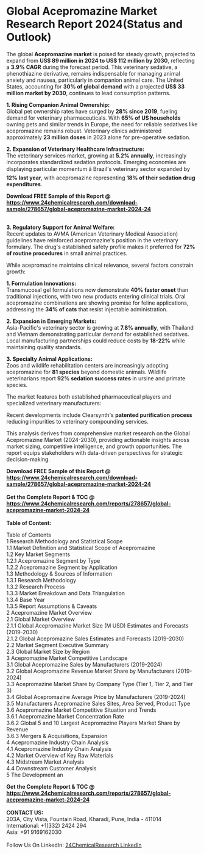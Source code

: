<h1>Global Acepromazine Market Research Report 2024(Status and Outlook)</h1><p>The global <strong>Acepromazine market</strong> is poised for steady growth, projected to expand from <strong>US$ 89 million in 2024 to US$ 112 million by 2030</strong>, reflecting a <strong>3.9% CAGR</strong> during the forecast period. This veterinary sedative, a phenothiazine derivative, remains indispensable for managing animal anxiety and nausea, particularly in companion animal care. The United States, accounting for <strong>30% of global demand</strong> with a projected <strong>US$ 33 million market by 2030</strong>, continues to lead consumption patterns.</p><p><strong>1. Rising Companion Animal Ownership:</strong><br>
Global pet ownership rates have surged by <strong>28% since 2019</strong>, fueling demand for veterinary pharmaceuticals. With <strong>65% of US households</strong> owning pets and similar trends in Europe, the need for reliable sedatives like acepromazine remains robust. Veterinary clinics administered approximately <strong>23 million doses</strong> in 2023 alone for pre-operative sedation.</p><p><strong>2. Expansion of Veterinary Healthcare Infrastructure:</strong><br>
The veterinary services market, growing at <strong>5.2% annually</strong>, increasingly incorporates standardized sedation protocols. Emerging economies are displaying particular momentum â Brazil's veterinary sector expanded by <strong>12% last year</strong>, with acepromazine representing <strong>18% of their sedation drug expenditures</strong>.</p><div><b>Download FREE Sample of this Report @ 
            <a href="https://www.24chemicalresearch.com/download-sample/278657/global-acepromazine-market-2024-24">
            https://www.24chemicalresearch.com/download-sample/278657/global-acepromazine-market-2024-24</a></b></div><br><p><strong>3. Regulatory Support for Animal Welfare:</strong><br>
Recent updates to AVMA (American Veterinary Medical Association) guidelines have reinforced acepromazine's position in the veterinary formulary. The drug's established safety profile makes it preferred for <strong>72% of routine procedures</strong> in small animal practices.</p><p>While acepromazine maintains clinical relevance, several factors constrain growth:</p><p><strong>1. Formulation Innovations:</strong><br>
Transmucosal gel formulations now demonstrate <strong>40% faster onset</strong> than traditional injections, with two new products entering clinical trials. Oral acepromazine combinations are showing promise for feline applications, addressing the <strong>34% of cats</strong> that resist injectable administration.</p><p><strong>2. Expansion in Emerging Markets:</strong><br>
Asia-Pacific's veterinary sector is growing at <strong>7.8% annually</strong>, with Thailand and Vietnam demonstrating particular demand for established sedatives. Local manufacturing partnerships could reduce costs by <strong>18-22%</strong> while maintaining quality standards.</p><p><strong>3. Specialty Animal Applications:</strong><br>
Zoos and wildlife rehabilitation centers are increasingly adopting acepromazine for <strong>81 species</strong> beyond domestic animals. Wildlife veterinarians report <strong>92% sedation success rates</strong> in ursine and primate species.</p><p>The market features both established pharmaceutical players and specialized veterinary manufacturers:</p><p>Recent developments include Clearsynth's <strong>patented purification process</strong> reducing impurities to veterinary compounding services.</p><p>This analysis derives from comprehensive market research on the Global Acepromazine Market (2024-2030), providing actionable insights across market sizing, competitive intelligence, and growth opportunities. The report equips stakeholders with data-driven perspectives for strategic decision-making.</p><div><b>Download FREE Sample of this Report @ 
            <a href="https://www.24chemicalresearch.com/download-sample/278657/global-acepromazine-market-2024-24">
            https://www.24chemicalresearch.com/download-sample/278657/global-acepromazine-market-2024-24</a></b></div><br><div><b>Get the Complete Report & TOC @ 
            <a href="https://www.24chemicalresearch.com/reports/278657/global-acepromazine-market-2024-24">
            https://www.24chemicalresearch.com/reports/278657/global-acepromazine-market-2024-24</a></b></div><br>
            <b>Table of Content:</b><p>Table of Contents<br />
1 Research Methodology and Statistical Scope<br />
1.1 Market Definition and Statistical Scope of Acepromazine<br />
1.2 Key Market Segments<br />
1.2.1 Acepromazine Segment by Type<br />
1.2.2 Acepromazine Segment by Application<br />
1.3 Methodology & Sources of Information<br />
1.3.1 Research Methodology<br />
1.3.2 Research Process<br />
1.3.3 Market Breakdown and Data Triangulation<br />
1.3.4 Base Year<br />
1.3.5 Report Assumptions & Caveats<br />
2 Acepromazine Market Overview<br />
2.1 Global Market Overview<br />
2.1.1 Global Acepromazine Market Size (M USD) Estimates and Forecasts (2019-2030)<br />
2.1.2 Global Acepromazine Sales Estimates and Forecasts (2019-2030)<br />
2.2 Market Segment Executive Summary<br />
2.3 Global Market Size by Region<br />
3 Acepromazine Market Competitive Landscape<br />
3.1 Global Acepromazine Sales by Manufacturers (2019-2024)<br />
3.2 Global Acepromazine Revenue Market Share by Manufacturers (2019-2024)<br />
3.3 Acepromazine Market Share by Company Type (Tier 1, Tier 2, and Tier 3)<br />
3.4 Global Acepromazine Average Price by Manufacturers (2019-2024)<br />
3.5 Manufacturers Acepromazine Sales Sites, Area Served, Product Type<br />
3.6 Acepromazine Market Competitive Situation and Trends<br />
3.6.1 Acepromazine Market Concentration Rate<br />
3.6.2 Global 5 and 10 Largest Acepromazine Players Market Share by Revenue<br />
3.6.3 Mergers & Acquisitions, Expansion<br />
4 Acepromazine Industry Chain Analysis<br />
4.1 Acepromazine Industry Chain Analysis<br />
4.2 Market Overview of Key Raw Materials<br />
4.3 Midstream Market Analysis<br />
4.4 Downstream Customer Analysis<br />
5 The Development an</p><div><b>Get the Complete Report & TOC @ 
            <a href="https://www.24chemicalresearch.com/reports/278657/global-acepromazine-market-2024-24">
            https://www.24chemicalresearch.com/reports/278657/global-acepromazine-market-2024-24</a></b></div><br><b>CONTACT US:</b><br>
            203A, City Vista, Fountain Road, Kharadi, Pune, India - 411014<br>
            International: +1(332) 2424 294<br>
            Asia: +91 9169162030 <br><br>
            Follow Us On LinkedIn: <a href="https://www.linkedin.com/company/24chemicalresearch/">24ChemicalResearch LinkedIn</a>